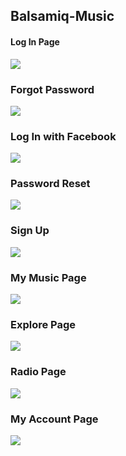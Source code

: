 ## Balsamiq-Music



#### Log In Page
![](https://github.com/sedakarduz/Balsamiq-Music/blob/master/Image/Log%20In%20Page.PNG)


### Forgot Password
![](https://github.com/sedakarduz/Balsamiq-Music/blob/master/Image/Forgot%20Password.PNG)


### Log In with Facebook
![](https://github.com/sedakarduz/Balsamiq-Music/blob/master/Image/Log%20In%20with%20Facebook.PNG)


### Password Reset
![](https://github.com/sedakarduz/Balsamiq-Music/blob/master/Image/Password%20Reset.PNG)


### Sign Up
![](https://github.com/sedakarduz/Balsamiq-Music/blob/master/Image/sign%20up.PNG)


### My Music Page
![](https://github.com/sedakarduz/Balsamiq-Music/blob/master/Image/My%20Music.PNG)


### Explore Page
![](https://github.com/sedakarduz/Balsamiq-Music/blob/master/Image/Explore%20Page.PNG)


### Radio Page
![](https://github.com/sedakarduz/Balsamiq-Music/blob/master/Image/Radio%20Page.PNG)


### My Account Page
![](https://github.com/sedakarduz/Balsamiq-Music/blob/master/Image/My%20Account%20Page.PNG)
